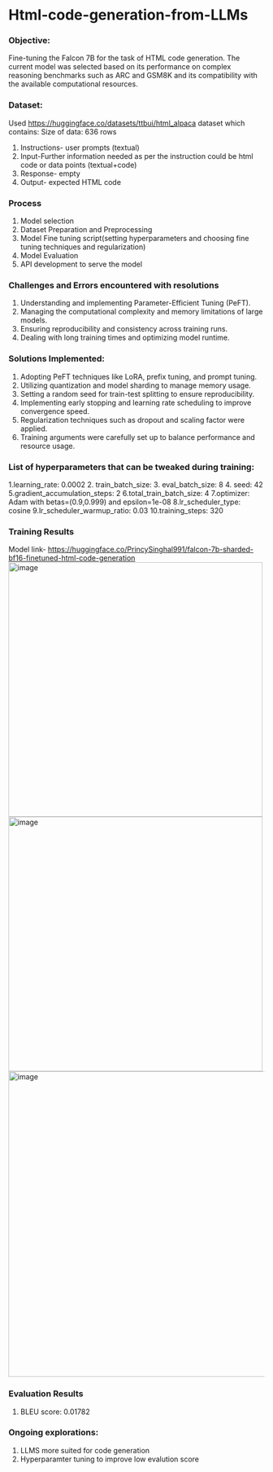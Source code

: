 # Html-code-generation-from-LLMs


### Objective: 
Fine-tuning the Falcon 7B  for the task of HTML code generation. The current model was selected based on its performance on complex reasoning benchmarks such as ARC and GSM8K and its compatibility with the available computational resources.

### Dataset:
Used https://huggingface.co/datasets/ttbui/html_alpaca dataset which contains:
Size of data: 636 rows 
1. Instructions- user prompts (textual) 
2. Input-Further information needed as per the instruction could be html code or data points (textual+code) 
3. Response- empty 
4. Output- expected HTML code


### Process 
1. Model selection
2. Dataset Preparation and Preprocessing 
3. Model Fine tuning script(setting hyperparameters and choosing fine tuning techniques and regularization) 
4. Model Evaluation
5. API development to serve the model

### Challenges and Errors encountered with resolutions 
1. Understanding and implementing Parameter-Efficient Tuning (PeFT).
2. Managing the computational complexity and memory limitations of large models.
3. Ensuring reproducibility and consistency across training runs.
4. Dealing with long training times and optimizing model runtime.

### Solutions Implemented:
1. Adopting PeFT techniques like LoRA, prefix tuning, and prompt tuning.
2. Utilizing quantization and model sharding to manage memory usage.
3. Setting a random seed for train-test splitting to ensure reproducibility.
4. Implementing early stopping and learning rate scheduling to improve convergence speed.
5. Regularization techniques such as dropout and scaling factor were applied.
6. Training arguments were carefully set up to balance performance and resource usage.



### List of hyperparameters that can be tweaked during training: 
1.learning_rate: 0.0002
2. train_batch_size:
3. eval_batch_size: 8
4. seed: 42
5.gradient_accumulation_steps: 2
6.total_train_batch_size: 4
7.optimizer: Adam with betas=(0.9,0.999) and epsilon=1e-08
8.lr_scheduler_type: cosine
9.lr_scheduler_warmup_ratio: 0.03
10.training_steps: 320

### Training Results
Model link- https://huggingface.co/PrincySinghal991/falcon-7b-sharded-bf16-finetuned-html-code-generation
<img width="500" alt="image" src="https://github.com/PrincySinghal/Html-code-generation-from-LLM/assets/87893594/1b43ccd7-10ad-4962-b30c-5859973b681e">
<img width="500" alt="image" src="https://github.com/PrincySinghal/Html-code-generation-from-LLM/assets/87893594/dbffede6-3aa2-42c5-8683-a2f43b8d4d1f">
<img width="600" alt="image" src="https://github.com/PrincySinghal/Html-code-generation-from-LLM/assets/87893594/21b88108-3fc1-403f-b861-e66f76f24d9b">


### Evaluation Results
1. BLEU score: 0.01782


### Ongoing explorations: 
1. LLMS more suited for code generation
2. Hyperparamter tuning to improve low evalution score





